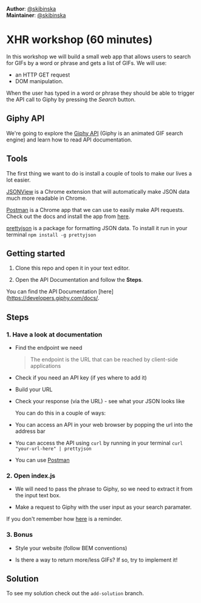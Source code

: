 **Author**: [@skibinska](https://github.com/skibinska)  
**Maintainer**: [@skibinska](https://github.com/skibinska)

# XHR workshop (60 minutes)

In this workshop we will build a small web app that allows users to search for GIFs by a word or phrase and gets a list of GIFs. We will use:
- an HTTP GET request
- DOM manipulation.

When the user has typed in a word or phrase they should be able to trigger the API call to Giphy by pressing the *Search* button.

## Giphy API

We're going to explore the [Giphy API](http://api.giphy.com/) (Giphy is an animated GIF search engine) and learn how to read API documentation.



## Tools

The first thing we want to do is install a couple of tools to make our lives a lot easier.

[JSONView](https://chrome.google.com/webstore/detail/jsonview/chklaanhfefbnpoihckbnefhakgolnmc) is a Chrome extension that will automatically make JSON data much more readable in Chrome.

[Postman](https://www.getpostman.com/) is a Chrome app that we can use to easily make API requests. Check out the docs and install the app from [here](https://www.getpostman.com/docs/).

[prettyjson](https://www.npmjs.com/package/prettyjson) is a package for formatting JSON data. To install it run in your terminal `npm install -g prettyjson`

## Getting started

1. Clone this repo and open it in your text editor.

2. Open the API Documentation and follow the **Steps**.

You can find the API Documentation [here](https://developers.giphy.com/docs/.

## Steps

### 1. Have a look at documentation

- Find the endpoint we need

   > The endpoint is the URL that can be reached by client-side applications

- Check if you need an API key (if yes where to add it)

- Build your URL

- Check your response (via the URL) - see what your JSON looks like

  You can do this in a couple of ways:

 - You can access an API in your web browser by popping the url into the address bar

 - You can access the API using `curl` by running in your terminal `curl "your-url-here" | prettyjson`

 - You can use [Postman](https://www.getpostman.com/docs/)

### 2. Open index.js  

- We will need to pass the phrase to Giphy, so we need to extract it from the input text box.

- Make a request to Giphy with the user input as your search paramater.

If you don't remember how [here](https://github.com/lucymonie/api-workshop/blob/master/03-xmlhttprequest.md)
is a reminder.

### 3. Bonus

 - Style your website (follow BEM conventions)

 - Is there a way to return more/less GIFs? If so, try to implement it!

## Solution

To see my solution check out the `add-solution` branch.
